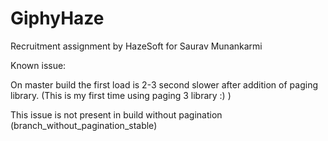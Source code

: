 # GiphyHaze
Recruitment assignment by HazeSoft for Saurav Munankarmi

Known issue:

On master build the first load is 2-3 second slower after addition of paging library. (This is my first time using paging 3 library :) )


This issue is not present in build without pagination (branch_without_pagination_stable)
